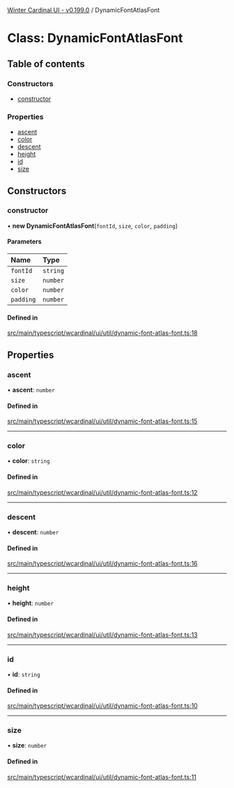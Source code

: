 [Winter Cardinal UI - v0.199.0](../index.md) / DynamicFontAtlasFont

# Class: DynamicFontAtlasFont

## Table of contents

### Constructors

- [constructor](DynamicFontAtlasFont.md#constructor)

### Properties

- [ascent](DynamicFontAtlasFont.md#ascent)
- [color](DynamicFontAtlasFont.md#color)
- [descent](DynamicFontAtlasFont.md#descent)
- [height](DynamicFontAtlasFont.md#height)
- [id](DynamicFontAtlasFont.md#id)
- [size](DynamicFontAtlasFont.md#size)

## Constructors

### constructor

• **new DynamicFontAtlasFont**(`fontId`, `size`, `color`, `padding`)

#### Parameters

| Name | Type |
| :------ | :------ |
| `fontId` | `string` |
| `size` | `number` |
| `color` | `number` |
| `padding` | `number` |

#### Defined in

[src/main/typescript/wcardinal/ui/util/dynamic-font-atlas-font.ts:18](https://github.com/winter-cardinal/winter-cardinal-ui/blob/v0.199.0/src/main/typescript/wcardinal/ui/util/dynamic-font-atlas-font.ts#L18)

## Properties

### ascent

• **ascent**: `number`

#### Defined in

[src/main/typescript/wcardinal/ui/util/dynamic-font-atlas-font.ts:15](https://github.com/winter-cardinal/winter-cardinal-ui/blob/v0.199.0/src/main/typescript/wcardinal/ui/util/dynamic-font-atlas-font.ts#L15)

___

### color

• **color**: `string`

#### Defined in

[src/main/typescript/wcardinal/ui/util/dynamic-font-atlas-font.ts:12](https://github.com/winter-cardinal/winter-cardinal-ui/blob/v0.199.0/src/main/typescript/wcardinal/ui/util/dynamic-font-atlas-font.ts#L12)

___

### descent

• **descent**: `number`

#### Defined in

[src/main/typescript/wcardinal/ui/util/dynamic-font-atlas-font.ts:16](https://github.com/winter-cardinal/winter-cardinal-ui/blob/v0.199.0/src/main/typescript/wcardinal/ui/util/dynamic-font-atlas-font.ts#L16)

___

### height

• **height**: `number`

#### Defined in

[src/main/typescript/wcardinal/ui/util/dynamic-font-atlas-font.ts:13](https://github.com/winter-cardinal/winter-cardinal-ui/blob/v0.199.0/src/main/typescript/wcardinal/ui/util/dynamic-font-atlas-font.ts#L13)

___

### id

• **id**: `string`

#### Defined in

[src/main/typescript/wcardinal/ui/util/dynamic-font-atlas-font.ts:10](https://github.com/winter-cardinal/winter-cardinal-ui/blob/v0.199.0/src/main/typescript/wcardinal/ui/util/dynamic-font-atlas-font.ts#L10)

___

### size

• **size**: `number`

#### Defined in

[src/main/typescript/wcardinal/ui/util/dynamic-font-atlas-font.ts:11](https://github.com/winter-cardinal/winter-cardinal-ui/blob/v0.199.0/src/main/typescript/wcardinal/ui/util/dynamic-font-atlas-font.ts#L11)
